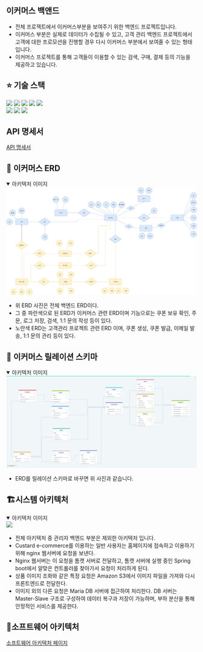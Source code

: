 ## 이커머스 백앤드

* 전체 프로젝트에서 이커머스부분을 보여주기 위한 백엔드 프로젝트입니다.
* 이커머스 부분은 실제로 데이터가 수집될 수 있고, 고객 관리 백엔드 프로젝트에서 고객에 대한 프로모션을 진행할 경우 다시 이커머스 부분에서 보여줄 수 있는 형태입니다.
* 이커머스 프로젝트를 통해 고객들이 이용할 수 있는 검색, 구매, 결제 등의 기능을 제공하고 있습니다.


## ⭐ 기술 스택 
<img src="https://img.shields.io/badge/mariadb-003545?style=for-the-badge&logo=mariadb&logoColor=white">
<img src="https://img.shields.io/badge/linux-FCC624?style=for-the-badge&logo=linux&logoColor=white">
<img src="https://img.shields.io/badge/java-F7DF1E?style=for-the-badge&logo=java&logoColor=white">
<img src="https://img.shields.io/badge/springboot-6DB33F?style=for-the-badge&logo=springboot&logoColor=white">
<img src="https://img.shields.io/badge/springsecurity-000000?style=for-the-badge&logo=springsecurity&logoColor=white">
<br>
<img src="https://img.shields.io/badge/jsonwebtokens-FCC624?style=for-the-badge&logo=jsonwebtokens&logoColor=white">
<img src="https://img.shields.io/badge/centos-262577?style=for-the-badge&logo=centos&logoColor=white">
<img src="https://img.shields.io/badge/linux-FCC624?style=for-the-badge&logo=linux&logoColor=white">

## API 명세서

<a href="https://www.notion.so/API-2e704a21c39342b5a6d7356af08e5f84">API 명세서 </a>


## 💾 이커머스 ERD
<details open>
  <summary>아키텍처 이미지</summary>
<img src=./img/2team_ERD.png>

* 위 ERD 사진은 전체 백엔드 ERD이다.
* 그 중 파란색으로 된 ERD가 이커머스 관련 ERD이며 기능으로는 쿠폰 보유 확인, 주문, 로그 저장, 검색, 1:1 문의 작성 등이 있다.
* 노란색 ERD는 고객관리 프로젝트 관련 ERD 이며, 쿠폰 생성, 쿠폰 발급, 이메일 발송, 1:1 문의 관리 등이 있다.

</details>


## 🚧 이커머스 릴레이션 스키마

<details open>
  <summary>아키텍처 이미지</summary>
<img src=./img/RS.png>

*  ERD를 릴레이션 스키마로 바꾸면 위 사진과 같습니다.
</details>







## 🏗️시스템 아키텍처

<details open>
  <summary>아키텍처 이미지</summary>
  <img src=./img/ecormerce.png>

* 전체 아키텍처 중 관리자 백엔드 부분은 제외한 아키텍처 입니다.
* Custard e-commerce를 이용하는 일반 사용자는 홈페이지에 접속하고  이용하기 위해 nginx 웹서버에 요청을 보낸다.
* Nginx 웹서버는 이 요청을 톰캣 서버로 전달하고, 톰캣 서버에 실행 중인 Spring boot에서 알맞은 컨트롤러를 찾아가서 요청이 처리하게 된다.
* 상품 이미지 조화와 같은 특정 요청은 Amazon S3에서 이미지 파일을 가져와 다시 프론트엔드로 전달한다.
* 이미지 외의 다른 요청은 Maria DB 서버에 접근하여 처리한다. DB 서버는 Master-Slave 구조로 구성하여 데이터 복구과 저장이 가능하며, 부하 분산을 통해 안정적인 서비스를 제공한다.

</details>

## 📲소프트웨어 아키텍처

<a href="https://github.com/beyond-sw-camp/be02-fin-CuStard-CRM/wiki/%EC%86%8C%ED%94%84%ED%8A%B8%EC%9B%A8%EC%96%B4-%EC%95%84%ED%82%A4%ED%85%8D%EC%B2%98">소프트웨어 아키텍처 페이지</a>